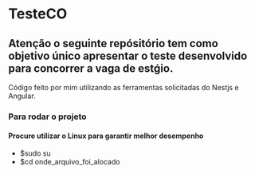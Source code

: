 # TesteCO

## Atenção o seguinte repósitório tem como objetivo único apresentar o teste desenvolvido para concorrer a vaga de estǵio.

Código feito por mim utilizando as ferramentas solicitadas do Nestjs e Angular.

### Para rodar o projeto
#### Procure utilizar o Linux para garantir melhor desempenho
* $sudo su
* $cd onde_arquivo_foi_alocado
